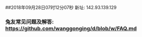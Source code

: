 ##2018年09月28日07时12分07秒 新址: 142.93.139.129
### 兔友常见问题及解答: https://github.com/wanggonging/d/blob/w/FAQ.md
